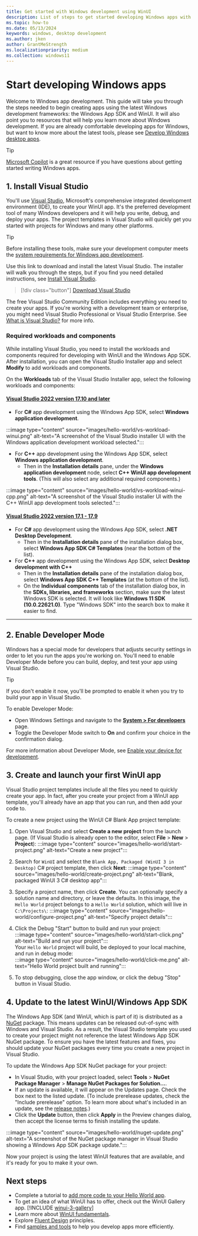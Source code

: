 ```yaml
---
title: Get started with Windows development using WinUI
description: List of steps to get started developing Windows apps with WinUI and the Windows App SDK.
ms.topic: how-to
ms.date: 05/13/2024
keywords: windows, desktop development
ms.author: jken
author: GrantMeStrength
ms.localizationpriority: medium
ms.collection: windows11
---
```


# Start developing Windows apps

Welcome to Windows app development. This guide will take you through the steps needed to begin creating apps using the latest Windows development frameworks: the Windows App SDK and WinUI. It will also point you to resources that will help you learn more about Windows development. If you are already comfortable developing apps for Windows, but want to know more about the latest tools, please see [Develop Windows desktop apps](/windows/apps/develop/).

> [!TIP]
> [Microsoft Copilot](https://copilot.microsoft.com) is a great resource if you have questions about getting started writing Windows apps.


## 1. Install Visual Studio

You'll use [Visual Studio](/visualstudio/ide/), Microsoft's comprehensive integrated development environment (IDE), to create your WinUI app. It's the preferred development tool of many Windows developers and it will help you write, debug, and deploy your apps. The project templates in Visual Studio will quickly get you started with projects for Windows and many other platforms.

> [!TIP]
> Before installing these tools, make sure your development computer meets the [system requirements for Windows app development](../windows-app-sdk/system-requirements.md).

Use this link to download and install the latest Visual Studio. The installer will walk you through the steps, but if you find you need detailed instructions, see [Install Visual Studio](/visualstudio/install/install-visual-studio).

> [!div class="button"]
> [Download Visual Studio](https://visualstudio.microsoft.com/downloads/)

The free Visual Studio Community Edition includes everything you need to create your apps. If you're working with a development team or enterprise, you might need Visual Studio Professional or Visual Studio Enterprise. See [What is Visual Studio?](/visualstudio/get-started/visual-studio-ide) for more info.

### Required workloads and components

While installing Visual Studio, you need to install the workloads and components required for developing with WinUI and the Windows App SDK. After installation, you can open the Visual Studio Installer app and select **Modify** to add workloads and components.

On the **Workloads** tab of the Visual Studio Installer app, select the following workloads and components:

#### [Visual Studio 2022 version 17.10 and later](#tab/vs-2022-17-10)

* For **C#** app development using the Windows App SDK, select **Windows application development**.

:::image type="content" source="images/hello-world/vs-workload-winui.png" alt-text="A screenshot of the Visual Studio installer UI with the Windows application development workload selected.":::

* For **C++** app development using the Windows App SDK, select **Windows application development**.
  * Then in the **Installation details** pane, under the **Windows application development** node, select **C++ WinUI app development tools**. (This will also select any additional required components.)

:::image type="content" source="images/hello-world/vs-workload-winui-cpp.png" alt-text="A screenshot of the Visual Studio installer UI with the C++ WinUI app development tools selected.":::

#### [Visual Studio 2022 version 17.1 - 17.9](#tab/vs-2022-17-1)

* For **C#** app development using the Windows App SDK, select **.NET Desktop Development**.
  * Then in the **Installation details** pane of the installation dialog box, select **Windows App SDK C# Templates** (near the bottom of the list).
* For **C++** app development using the Windows App SDK, select **Desktop development with C++**
  * Then in the **Installation details** pane of the installation dialog box, select **Windows App SDK C++ Templates** (at the bottom of the list).
  * On the **Individual components** tab of the installation dialog box, in the **SDKs, libraries, and frameworks** section, make sure the latest Windows SDK is selected. It will look like **Windows 11 SDK (10.0.22621.0)**. Type "Windows SDK" into the search box to make it easier to find.

---

## 2. Enable Developer Mode

Windows has a special mode for developers that adjusts security settings in order to let you run the apps you're working on. You'll need to enable Developer Mode before you can build, deploy, and test your app using Visual Studio.

> [!TIP]
> If you don't enable it now, you'll be prompted to enable it when you try to build your app in Visual Studio.

To enable Developer Mode:

* Open Windows Settings and navigate to the **[System > For developers](ms-settings:developers)** page.
* Toggle the Developer Mode switch to **On** and confirm your choice in the confirmation dialog.

For more information about Developer Mode, see [Enable your device for development](/windows/apps/get-started/enable-your-device-for-development).

## 3. Create and launch your first WinUI app

Visual Studio project templates include all the files you need to quickly create your app. In fact, after you create your project from a WinUI app template, you'll already have an app that you can run, and then add your code to.

To create a new project using the WinUI C# Blank App project template:

1. Open Visual Studio and select **Create a new project** from the launch page. (If Visual Studio is already open to the editor, select **File** > **New** > **Project**):
  :::image type="content" source="images/hello-world/start-project.png" alt-text="Create a new project":::

1. Search for `WinUI` and select the `Blank App, Packaged (WinUI 3 in Desktop)` C# project template, then click **Next**:
  :::image type="content" source="images/hello-world/create-project.png" alt-text="Blank, packaged WinUI 3 C# desktop app":::

1. Specify a project name, then click **Create**. You can optionally specify a solution name and directory, or leave the defaults. In this image, the `Hello World` project belongs to a `Hello World` solution, which will live in `C:\Projects\`:
  :::image type="content" source="images/hello-world/configure-project.png" alt-text="Specify project details":::
1. Click the Debug "Start" button to build and run your project:<br/>
  :::image type="content" source="images/hello-world/start-click.png" alt-text="Build and run your project":::<br/>
  Your `Hello World` project will build, be deployed to your local machine, and run in debug mode:<br/>
  :::image type="content" source="images/hello-world/click-me.png" alt-text="Hello World project built and running":::

1. To stop debugging, close the app window, or click the debug "Stop" button in Visual Studio.

## 4. Update to the latest WinUI/Windows App SDK

The Windows App SDK (and WinUI, which is part of it) is distributed as a [NuGet](/nuget/what-is-nuget) package. This means updates can be released out-of-sync with Windows and Visual Studio. As a result, the Visual Studio template you used to create your project might not reference the latest Windows App SDK NuGet package. To ensure you have the latest features and fixes, you should update your NuGet packages every time you create a new project in Visual Studio.

To update the Windows App SDK NuGet package for your project:

* In Visual Studio, with your project loaded, select **Tools** > **NuGet Package Manager** > **Manage NuGet Packages for Solution...**.
* If an update is available, it will appear on the Updates page. Check the box next to the listed update. (To include prerelease updates, check the "Include prerelease" option. To learn more about what's included in an update, see the [release notes](../windows-app-sdk/stable-channel.md).)
* Click the **Update** button, then click **Apply** in the Preview changes dialog, then accept the license terms to finish installing the update.

:::image type="content" source="images/hello-world/nuget-update.png" alt-text="A screenshot of the NuGet package manager in Visual Studio showing a Windows App SDK package update.":::

Now your project is using the latest WinUI features that are available, and it's ready for you to make it your own.

## Next steps

* Complete a tutorial to [add more code to your Hello World app](../how-tos/hello-world-winui3.md).
* To get an idea of what WinUI has to offer, check out the WinUI Gallery app.
  [!INCLUDE [winui-3-gallery](../../includes/winui-3-gallery.md)]
* Learn more about [WinUI fundamentals](../develop/index.md).
* Explore [Fluent Design](../design/index.md) principles.
* Find [samples and tools](samples.md) to help you develop apps more efficiently.
